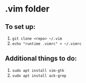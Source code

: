 # .vim folder

## To set up:

1. `git clone <repo> ~/.vim`
2. `echo "runtime .vimrc" > ~/.vimrc`

## Additional things to do:

1. `sudo apt install vim-gtk`
1. `sudo apt install ack-grep`

